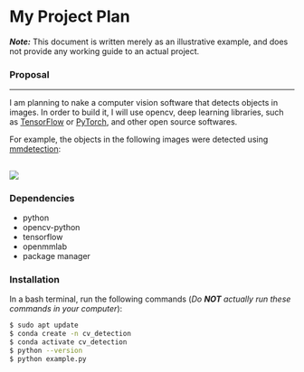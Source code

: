 # My Project Plan 

***Note:*** This document is written merely as an illustrative example, and does not provide any working guide to an actual project.

### Proposal 
---
I am planning to nake a computer vision software that detects objects in images.
In order to build it, I will use opencv, deep learning libraries, such as [TensorFlow](https://www.tensorflow.org/?hl=ko) or [PyTorch](https://pytorch.org/), and other open source softwares.

For example, the objects in the following images were detected using [mmdetection](https://github.com/open-mmlab/mmdetection):

![](https://user-images.githubusercontent.com/12907710/137271636-56ba1cd2-b110-4812-8221-b4c120320aa9.png)
---
### Dependencies 
- python
- opencv-python
- tensorflow
- openmmlab
- package manager

### Installation
In a bash terminal, run the following commands (*Do* ***NOT*** *actually run these commands in your computer*):
```sh
$ sudo apt update
$ conda create -n cv_detection
$ conda activate cv_detection
$ python --version
$ python example.py
```


